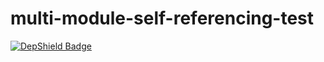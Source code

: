 # multi-module-self-referencing-test

[![DepShield Badge](https://depshield.sonatype.org/badges/depshield-prod/int-1550-test/depshield.svg)](https://sonatype.github.io/depshield-github-pages)
